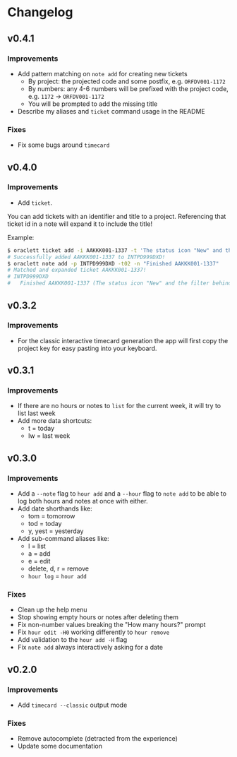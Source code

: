 # Changelog

## v0.4.1

### Improvements

- Add pattern matching on `note add` for creating new tickets
  - By project: the projected code and some postfix, e.g. `ORFDV001-1172`
  - By numbers: any 4-6 numbers will be prefixed with the project code, e.g.
    `1172` -> `ORFDV001-1172`
  - You will be prompted to add the missing title
- Describe my aliases and `ticket` command usage in the README

### Fixes

- Fix some bugs around `timecard`

## v0.4.0

### Improvements

- Add `ticket`.

You can add tickets with an identifier and title to a project. Referencing that
ticket id in a note will expand it to include the title!

Example:
```sh
$ oraclett ticket add -i AAKKK001-1337 -t 'The status icon "New" and the filter behind it should be adjusted.' -p INTPD999DXD
# Successfully added AAKKK001-1337 to INTPD999DXD!
$ oraclett note add -p INTPD999DXD -t02 -n "Finished AAKKK001-1337"
# Matched and expanded ticket AAKKK001-1337!
# INTPD999DXD
#   Finished AAKKK001-1337 (The status icon "New" and the filter behind it should be adjusted.)
```

## v0.3.2

### Improvements

- For the classic interactive timecard generation the app will first copy the
project key for easy pasting into your keyboard.

## v0.3.1

### Improvements

- If there are no hours or notes to `list` for the current week, it will try to
list last week
- Add more data shortcuts:
  - t = today
  - lw = last week

## v0.3.0

### Improvements

- Add a `--note` flag to `hour add` and a `--hour` flag to `note add` to be able
to log both hours and notes at once with either.
- Add date shorthands like:
  - tom = tomorrow
  - tod = today
  - y, yest = yesterday
- Add sub-command aliases like:
  - l = list
  - a = add
  - e = edit
  - delete, d, r = remove
  - `hour log` = `hour add`

### Fixes

- Clean up the help menu
- Stop showing empty hours or notes after deleting them
- Fix non-number values breaking the "How many hours?" prompt
- Fix `hour edit -H0` working differently to `hour remove`
- Add validation to the `hour add -H` flag
- Fix `note add` always interactively asking for a date

## v0.2.0

### Improvements

- Add `timecard --classic` output mode

### Fixes

- Remove autocomplete (detracted from the experience)
- Update some documentation


